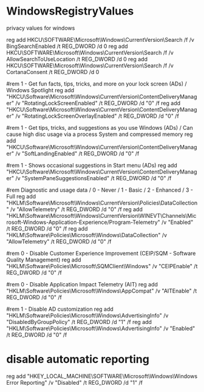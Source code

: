 # WindowsRegistryValues
 privacy values for windows




reg add HKCU\SOFTWARE\Microsoft\Windows\CurrentVersion\Search /f /v BingSearchEnabled /t REG_DWORD /d 0
reg add HKCU\SOFTWARE\Microsoft\Windows\CurrentVersion\Search /f /v AllowSearchToUseLocation /t REG_DWORD /d 0
reg add HKCU\SOFTWARE\Microsoft\Windows\CurrentVersion\Search /f /v CortanaConsent /t REG_DWORD /d 0

#rem 1 - Get fun facts, tips, tricks, and more on your lock screen (ADs) / Windows Spotlight
reg add "HKCU\Software\Microsoft\Windows\CurrentVersion\ContentDeliveryManager" /v "RotatingLockScreenEnabled" /t REG_DWORD /d "0" /f
reg add "HKCU\Software\Microsoft\Windows\CurrentVersion\ContentDeliveryManager" /v "RotatingLockScreenOverlayEnabled" /t REG_DWORD /d "0" /f

#rem 1 - Get tips, tricks, and suggestions as you use Windows (ADs) / Can cause high disc usage via a process System and compressed memory
reg add "HKCU\Software\Microsoft\Windows\CurrentVersion\ContentDeliveryManager" /v "SoftLandingEnabled" /t REG_DWORD /d "0" /f


#rem 1 - Shows occasional suggestions in Start menu (ADs)
reg add "HKCU\Software\Microsoft\Windows\CurrentVersion\ContentDeliveryManager" /v "SystemPaneSuggestionsEnabled" /t REG_DWORD /d "0" /f

#rem Diagnostic and usage data / 0 - Never / 1 - Basic / 2 - Enhanced / 3 - Full
reg add "HKLM\Software\Microsoft\Windows\CurrentVersion\Policies\DataCollection" /v "AllowTelemetry" /t REG_DWORD /d "0" /f
reg add "HKLM\Software\Microsoft\Windows\CurrentVersion\WINEVT\Channels\Microsoft-Windows-Application-Experience/Program-Telemetry" /v "Enabled" /t REG_DWORD /d "0" /f
reg add "HKLM\Software\Policies\Microsoft\Windows\DataCollection" /v "AllowTelemetry" /t REG_DWORD /d "0" /f


#rem 0 - Disable Customer Experience Improvement (CEIP/SQM - Software Quality Management)
reg add "HKLM\Software\Policies\Microsoft\SQMClient\Windows" /v "CEIPEnable" /t REG_DWORD /d "0" /f


#rem 0 - Disable Application Impact Telemetry (AIT)
reg add "HKLM\Software\Policies\Microsoft\Windows\AppCompat" /v "AITEnable" /t REG_DWORD /d "0" /f

#rem 1 - Disable AD customization
reg add "HKLM\Software\Policies\Microsoft\Windows\AdvertisingInfo" /v "DisabledByGroupPolicy" /t REG_DWORD /d "1" /f
reg add "HKLM\Software\Policies\Microsoft\Windows\AdvertisingInfo" /v "Enabled" /t REG_DWORD /d "0" /f






# disable automatic reporting
reg add "HKEY_LOCAL_MACHINE\SOFTWARE\Microsoft\Windows\Windows Error Reporting" /v "Disabled" /t REG_DWORD /d "1" /f




